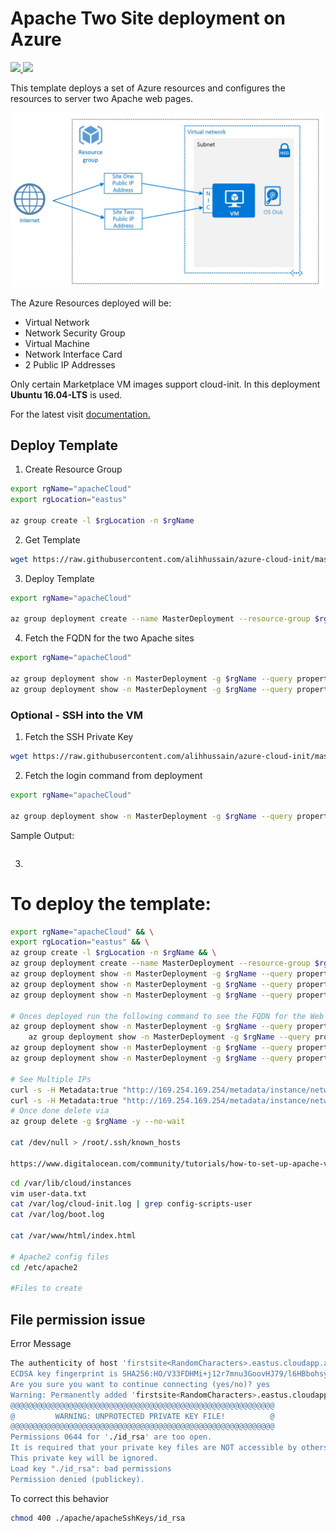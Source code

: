 # Apache Two Site deployment on Azure

<a href="https://portal.azure.com/#create/Microsoft.Template/uri/https%3A%2F%2Fraw.githubusercontent.com%2Falihhussain%2Fazure-cloud-init%2Fmaster%2Fapache%2Fazuredeploy.json" target="_blank">
    <img src="http://azuredeploy.net/deploybutton.png"/>
</a>
<a href="http://armviz.io/#/?load=https%3A%2F%2Fraw.githubusercontent.com%2Falihhussain%2Fazure-cloud-init%2Fmaster%2Fapache%2Fazuredeploy.json" target="_blank">
    <img src="http://armviz.io/visualizebutton.png"/>
</a>


This template deploys a set of Azure resources and configures the resources to server two Apache web pages.

![Single VM Multi Site Architecture](./Single-VM-Multi-Site.jpg)

The Azure Resources deployed will be:
* Virtual Network
* Network Security Group
* Virtual Machine
* Network Interface Card
* 2 Public IP Addresses

Only certain Marketplace VM images support cloud-init. In this deployment **Ubuntu 16.04-LTS** is used. 

For the latest visit [documentation.](https://docs.microsoft.com/en-us/azure/virtual-machines/linux/using-cloud-init)

## Deploy Template

1. Create Resource Group 
```bash
export rgName="apacheCloud"
export rgLocation="eastus"

az group create -l $rgLocation -n $rgName
```
2. Get Template
```bash
wget https://raw.githubusercontent.com/alihhussain/azure-cloud-init/master/apache/azuredeploy.json
```
3. Deploy Template
```bash
export rgName="apacheCloud"

az group deployment create --name MasterDeployment --resource-group $rgName --template-file ./azuredeploy.json
```
4. Fetch the FQDN for the two Apache sites
```bash
export rgName="apacheCloud"

az group deployment show -n MasterDeployment -g $rgName --query properties.outputs.firstSite.value | awk -F '"' '{print $2}' && \
az group deployment show -n MasterDeployment -g $rgName --query properties.outputs.secondSite.value | awk -F '"' '{print $2}'
```
### Optional - SSH into the VM
1. Fetch the SSH Private Key

```bash
wget https://raw.githubusercontent.com/alihhussain/azure-cloud-init/master/apache/apacheSshKeys/id_rsa
```
2. Fetch the login command from deployment
```bash
export rgName="apacheCloud"

az group deployment show -n MasterDeployment -g $rgName --query properties.outputs.sshCommand.value | awk -F '"' '{print $2}'
```
Sample Output:
```bash

```
3. 
# To deploy the template:
```bash
export rgName="apacheCloud" && \
export rgLocation="eastus" && \
az group create -l $rgLocation -n $rgName && \
az group deployment create --name MasterDeployment --resource-group $rgName --template-file ./apache/azuredeploy.json > /dev/null && \
az group deployment show -n MasterDeployment -g $rgName --query properties.outputs.firstSite.value | awk -F '"' '{print $2}' && \
az group deployment show -n MasterDeployment -g $rgName --query properties.outputs.secondSite.value | awk -F '"' '{print $2}' && \
az group deployment show -n MasterDeployment -g $rgName --query properties.outputs.sshCommand.value | awk -F '"' '{print $2}'

# Onces deployed run the following command to see the FQDN for the Web Page
az group deployment show -n MasterDeployment -g $rgName --query properties.outputs.firstSite.value | awk -F '"' '{print $2}' && \
    az group deployment show -n MasterDeployment -g $rgName --query properties.outputs.secondSite.value | awk -F '"' '{print $2}'
az group deployment show -n MasterDeployment -g $rgName --query properties.outputs.sshCommand.value | awk -F '"' '{print $2}'
az group deployment show -n MasterDeployment -g $rgName --query properties.parameters.userScript.value | awk -F '"' '{print $2}' | base64 --decode

# See Multiple IPs
curl -s -H Metadata:true "http://169.254.169.254/metadata/instance/network/interface/0/ipv4/ipAddress/0/publicIpAddress?api-version=2017-08-01&format=text"
curl -s -H Metadata:true "http://169.254.169.254/metadata/instance/network/interface/0/ipv4/ipAddress/1/publicIpAddress?api-version=2017-08-01&format=text"
# Once done delete via
az group delete -g $rgName -y --no-wait

cat /dev/null > /root/.ssh/known_hosts

https://www.digitalocean.com/community/tutorials/how-to-set-up-apache-virtual-hosts-on-ubuntu-16-04
```

```bash
cd /var/lib/cloud/instances
vim user-data.txt
cat /var/log/cloud-init.log | grep config-scripts-user
cat /var/log/boot.log

cat /var/www/html/index.html

# Apache2 config files
cd /etc/apache2

#Files to create
```

## File permission issue
Error Message
```bash
The authenticity of host 'firstsite<RandomCharacters>.eastus.cloudapp.azure.com (<RandomIP>)' can't be established.
ECDSA key fingerprint is SHA256:HO/V33FDHMi+j12r7mnu3GoovHJ79/l6HBbohsyP4tI.
Are you sure you want to continue connecting (yes/no)? yes
Warning: Permanently added 'firstsite<RandomCharacters>.eastus.cloudapp.azure.com,<RandomIP>' (ECDSA) to the list of known hosts.
@@@@@@@@@@@@@@@@@@@@@@@@@@@@@@@@@@@@@@@@@@@@@@@@@@@@@@@@@@@
@         WARNING: UNPROTECTED PRIVATE KEY FILE!          @
@@@@@@@@@@@@@@@@@@@@@@@@@@@@@@@@@@@@@@@@@@@@@@@@@@@@@@@@@@@
Permissions 0644 for './id_rsa' are too open.
It is required that your private key files are NOT accessible by others.
This private key will be ignored.
Load key "./id_rsa": bad permissions
Permission denied (publickey).
```
To correct this behavior 

```bash
chmod 400 ./apache/apacheSshKeys/id_rsa
```
